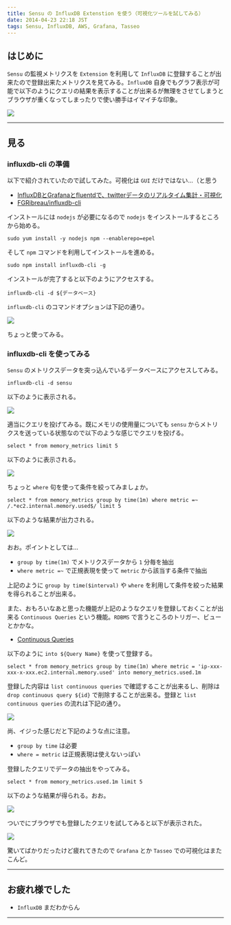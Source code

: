 ```yaml
---
title: Sensu の InfluxDB Extenstion を使う（可視化ツールを試してみる）
date: 2014-04-23 22:18 JST
tags: Sensu, InfluxDB, AWS, Grafana, Tasseo
---
```


<H2>はじめに</H2>

`Sensu` の監視メトリクスを `Extension` を利用して `InfluxDB` に登録することが出来たので登録出来たメトリクスを見てみる。`InfluxDB` 自身でもグラフ表示が可能で以下のようにクエリの結果を表示することが出来るが無理をさせてしまうとブラウザが重くなってしまったりで使い勝手はイマイチな印象。

![](images/2014042303.png)

***

<H2>見る</H2>

<H3>influxdb-cli の準備</H3>

以下で紹介されていたので試してみた。可視化は `GUI` だけではない...（と思う

 * [InfluxDBとGrafanaとfluentdで、twitterデータのリアルタイム集計・可視化](http://qiita.com/ixixi/items/a56ea15b582c7f014a57)
 * [FGRibreau/influxdb-cli](https://github.com/FGRibreau/influxdb-cli)

インストールには `nodejs` が必要になるので `nodejs` をインストールするところから始める。

~~~~
sudo yum install -y nodejs npm --enablerepo=epel
~~~~

そして `npm` コマンドを利用してインストールを進める。

~~~~
sudo npm install influxdb-cli -g
~~~~

インストールが完了すると以下のようにアクセスする。

~~~~
influxdb-cli -d ${データベース}
~~~~

`influxdb-cli` のコマンドオプションは下記の通り。

![](images/2014042401.png)

ちょっと使ってみる。

<H3>influxdb-cli を使ってみる</H3>

`Sensu` のメトリクスデータを突っ込んでいるデータベースにアクセスしてみる。

~~~~
influxdb-cli -d sensu
~~~~

以下のように表示される。

![](images/2014042402.png)

適当にクエリを投げてみる。既にメモリの使用量についても `sensu` からメトリクスを送っている状態なので以下のような感じでクエリを投げる。

~~~~
select * from memory_metrics limit 5
~~~~

以下のように表示される。

![](images/2014042403.png)

ちょっと `where` 句を使って条件を絞ってみましょか。

~~~~
select * from memory_metrics group by time(1m) where metric =~ /.*ec2.internal.memory.used$/ limit 5
~~~~

以下のような結果が出力される。

![](images/2014042404.png)

おお。ポイントとしては...

 * `group by time(1m)` でメトリクスデータから `1` 分毎を抽出
 * `where metric =~` で正規表現を使って `metric` から該当する条件で抽出

上記のように `group by time($interval)` や `where` を利用して条件を絞った結果を得られることが出来る。

また、おもろいなあと思った機能が上記のようなクエリを登録しておくことが出来る `Continuous Queries` という機能。`RDBMS` で言うところのトリガー、ビューとかかな。

 * [Continuous Queries](http://influxdb.org/docs/query_language/continuous_queries.html)

以下のように `into ${Query Name}` を使って登録する。

~~~~
select * from memory_metrics group by time(1m) where metric = 'ip-xxx-xxx-x-xxx.ec2.internal.memory.used' into memory_metrics.used.1m
~~~~

登録した内容は `list continuous queries` で確認することが出来るし、削除は `drop continuous query ${id}` で削除することが出来る。登録と `list continuous queries` の流れは下記の通り。

![](images/2014042405.png)

尚、イジった感じだと下記のような点に注意。

 * `group by time` は必要
 * `where = metric` は正規表現は使えないっぽい

登録したクエリでデータの抽出をやってみる。

~~~~
select * from memory_metrics.used.1m limit 5
~~~~

以下のような結果が得られる。おお。

![](images/2014042406.png)

ついでにブラウザでも登録したクエリを試してみると以下が表示された。

![](images/2014042407.png)

驚いてばかりだったけど疲れてきたので `Grafana` とか `Tasseo` での可視化はまたこんど。

***

<H2>お疲れ様でした</H2>

 * `InfluxDB` まだわからん

***
